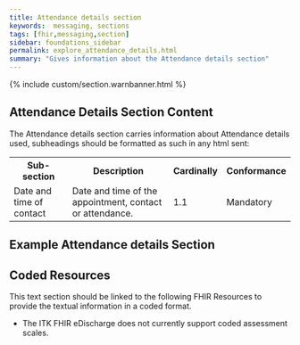 ```yaml
---
title: Attendance details section
keywords:  messaging, sections
tags: [fhir,messaging,section]
sidebar: foundations_sidebar
permalink: explore_attendance_details.html
summary: "Gives information about the Attendance details section"
---
```


{% include custom/section.warnbanner.html %}

## Attendance Details Section Content ##
The Attendance details section carries information about Attendance details used, subheadings should be formatted as such in any html sent:

<table width="100%">
<tr>
<th width="25%">Sub-section</th>
<th width="45%">Description</th>
<th width="15%">Cardinally</th>
<th width="15%">Conformance</th>
</tr>
<tr>
<td>Date and time of contact</td>
<td>Date and time of the appointment, contact or attendance.</td>
<td>1.1</td>
<td>Mandatory</td>
</tr>
</table>

## Example Attendance details Section ##

<script src="https://gist.github.com/IOPS-DEV/267964b88b286590ec7a33d6cb678c04.js"></script>

## Coded Resources ##

This text section should be linked to the following FHIR Resources to provide the textual information in a coded format.

- The ITK FHIR eDischarge does not currently support coded assessment scales.






